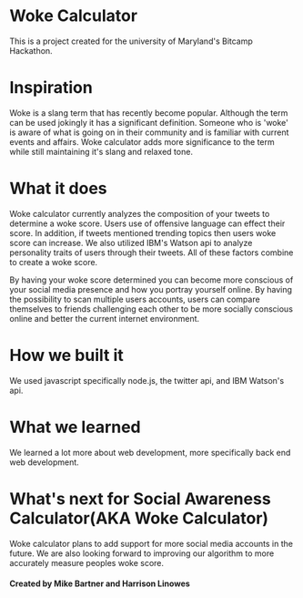 # Woke Calculator

This is a project created for the university of Maryland's Bitcamp Hackathon.

# Inspiration

Woke is a slang term that has recently become popular. Although the term can be used jokingly it has a significant definition. Someone who is 'woke' is aware of what is going on in their community and is familiar with current events and affairs. Woke calculator adds more significance to the term while still maintaining it's slang and relaxed tone.

# What it does

Woke calculator currently analyzes the composition of your tweets to determine a woke score. Users use of offensive language can effect their score. In addition, if tweets mentioned trending topics then users woke score can increase. We also utilized IBM's Watson api to analyze personality traits of users through their tweets. All of these factors combine to create a woke score.

By having your woke score determined you can become more conscious of your social media presence and how you portray yourself online. By having the possibility to scan multiple users accounts, users can compare themselves to friends challenging each other to be more socially conscious online and better the current internet environment.

# How we built it

We used javascript specifically node.js, the twitter api, and IBM Watson's api.

# What we learned

We learned a lot more about web development, more specifically back end web development.

# What's next for Social Awareness Calculator(AKA Woke Calculator)

Woke calculator plans to add support for more social media accounts in the future. We are also looking forward to improving our algorithm to more accurately measure peoples woke score.

#### Created by Mike Bartner and Harrison Linowes
